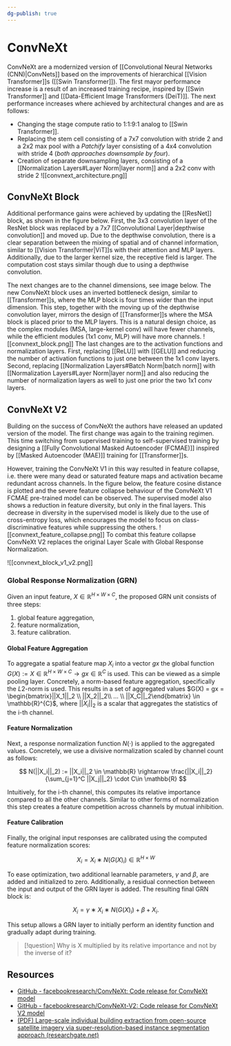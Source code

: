 ```yaml
---
dg-publish: true
---
```


# ConvNeXt

ConvNeXt are a modernized version of [[Convolutional Neural Networks (CNN)|ConvNets]] based on the improvements of hierarchical [[Vision Transformer]]s ([[Swin Transformer]]). The first mayor performance increase is a result of an increased training recipe, inspired by [[Swin Transformer]] and [[Data-Efficient Image Transformers (DeiT)]]. The next performance increases where achieved by architectural changes and are as follows:

 - Changing the stage compute ratio to 1:1:9:1 analog to [[Swin Transformer]].
 - Replacing the stem cell consisting of a 7x7 convolution with stride 2 and a 2x2 max pool with a *Patchify* layer consisting of a 4x4 convolution with stride 4 (*both approaches downsample by four*).
 - Creation of separate downsampling layers, consisting of a [[Normalization Layers#Layer Norm|layer norm]] and a 2x2 conv with stride 2
![[convnext_architecture.png]]

## ConvNeXt Block

Additional performance gains were achieved by updating the [[ResNet]] block, as shown in the figure below. First, the 3x3 convolution layer of the ResNet block was replaced by a 7x7 [[Convolutional Layer|depthwise convolution]] and moved up. Due to the depthwise convolution, there is a clear separation between the mixing of spatial and of channel information, similar to [[Vision Transformer|ViT]]s with their attention and MLP layers. Additionally, due to the larger kernel size, the receptive field is larger. The computation cost stays similar though due to using a depthwise convolution.

The next changes are to the channel dimensions, see image below. The new ConvNeXt block uses an inverted bottleneck design, similar to [[Transformer]]s, where the MLP block is four times wider than the input dimension. This step, together with the moving up of the depthwise convolution layer, mirrors the design of [[Transformer]]s where the MSA block is placed prior to the MLP layers. This is a natural design choice, as the complex modules (MSA, large-kernel conv) will have fewer channels, while the efficient modules (1x1 conv, MLP) will have more channels.
![[convnext_block.png]]
The last changes are to the activation functions and normalization layers. First, replacing [[ReLU]] with [[GELU]] and reducing the number of activation functions to just one between the 1x1 conv layers. Second, replacing [[Normalization Layers#Batch Norm|batch norm]] with [[Normalization Layers#Layer Norm|layer norm]] and also reducing the number of normalization layers as well to just one prior the two 1x1 conv layers.

## ConvNeXt V2

Building on the success of ConvNeXt the authors have released an updated version of the model. The first change was again to the training regimen. This time switching from supervised training to self-supervised training by designing a [[Fully Convolutional Masked Autoencoder (FCMAE)]] inspired by [[Masked Autoencoder (MAE)]] training for [[Transformer]]s.

However, training the ConvNeXt V1 in this way resulted in feature collapse, i.e. there were many dead or saturated feature maps and activation became redundant across channels. In the figure below, the feature cosine distance is plotted and the severe feature collapse behaviour of the ConvNeXt V1 FCMAE pre-trained model can be observed. The supervised model also shows a reduction in feature diversity, but only in the final layers. This decrease in diversity in the supervised model is likely due to the use of cross-entropy loss, which encourages the model to focus on class-discriminative features while suppressing the others.
![[convnext_feature_collapse.png]]
To combat this feature collapse ConvNeXt V2 replaces the original Layer Scale with Global Response Normalization.

![[convnext_block_v1_v2.png]]

### Global Response Normalization (GRN)

Given an input feature, $X \in \mathbb{R}^{H×W×C}$, the proposed GRN unit consists of three
steps:

1. global feature aggregation,
2. feature normalization,
3. feature calibration.

#### Global Feature Aggregation

To aggregate a spatial feature map $X_i$ into a vector $gx$ the global function $G(X) := X \in \mathbb{R}^{H \times W \times C} \rightarrow gx \in \mathbb{R}^{C}$ is used. This can be viewed as a simple pooling layer. Concretely, a norm-based feature aggregation, specifically the $L2$-norm is used. This results in a set of aggregated values $G(X) = gx = \begin{bmatrix}||X_1||_2 \\ ||X_2||_2\\ … \\ ||X_C||_2\end{bmatrix} \in \mathbb{R}^{C}$, where $||X_i||_2$ is a scalar that aggregates the statistics of the i-th channel.

#### Feature Normalization

Next, a response normalization function $N(·)$ is applied to the aggregated values. Concretely, we use a divisive normalization scaled by channel count as follows:

$$
N(||X_i||_2) := ||X_i||_2 \in \mathbb{R} \rightarrow \frac{||X_i||_2}{\sum_{j=1}^C ||X_j||_2} \cdot C\in \mathbb{R}
$$

Intuitively, for the i-th channel, this computes its relative importance compared to all the other channels. Similar to other forms of normalization this step creates a feature competition across channels by mutual inhibition.

#### Feature Calibration

Finally, the original input responses are calibrated using the computed feature normalization scores:

$$
X_i = X_i ∗ N(G(X)_i) \in \mathbb{R}^{H \times W}
$$

To ease optimization, two additional learnable parameters, $\gamma$ and $\beta$, are added and initialized to zero. Additionally, a residual connection between the input and output of the GRN layer is added. The resulting final GRN block is:

$$
X_i =\gamma ∗ X_i ∗ N(G(X)_i)+\beta+X_i.
$$

This setup allows a GRN layer to initially perform an identity function and gradually adapt
during training.

> [!question]
> Why is X multiplied by its relative importance and not by the inverse of it?

## Resources

- [GitHub - facebookresearch/ConvNeXt: Code release for ConvNeXt model](https://github.com/facebookresearch/ConvNeXt?tab=readme-ov-file)
- [GitHub - facebookresearch/ConvNeXt-V2: Code release for ConvNeXt V2 model](https://github.com/facebookresearch/ConvNeXt-V2)
- [(PDF) Large-scale individual building extraction from open-source satellite imagery via super-resolution-based instance segmentation approach (researchgate.net)](https://www.researchgate.net/publication/365870304_Large-scale_individual_building_extraction_from_open-source_satellite_imagery_via_super-resolution-based_instance_segmentation_approach)
